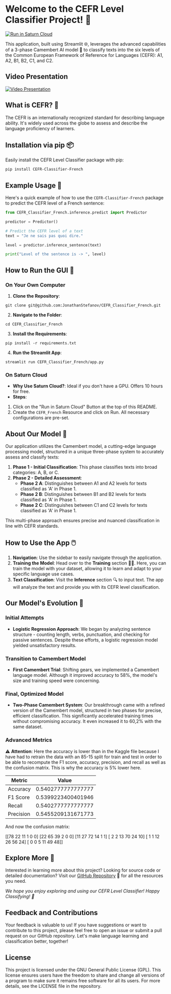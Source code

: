 # Welcome to the CEFR Level Classifier Project! 🚀

[![Run in Saturn Cloud](https://saturncloud.io/images/embed/run-in-saturn-cloud.svg)](https://app.community.saturnenterprise.io/dash/o/community/resources?templateId=1eea18712f1c498b81567ea0e854df87)

This application, built using Streamlit 🌐, leverages the advanced capabilities of a 3-phase Camembert AI model 🧀 to classify texts into the six levels of the Common European Framework of Reference for Languages (CEFR): A1, A2, B1, B2, C1, and C2.

## Video Presentation
[![Video Presentation](https://img.youtube.com/vi/3p9YL150QXU/0.jpg)](https://www.youtube.com/watch?v=3p9YL150QXU)


## What is CEFR? 📘
The CEFR is an internationally recognized standard for describing language ability. It's widely used across the globe to assess and describe the language proficiency of learners.
## Installation via pip 📦
Easily install the CEFR Level Classifier package with pip:
```bash
pip install CEFR-Classifier-French
```
## Example Usage 🌟
Here's a quick example of how to use the `CEFR-Classifier-French` package to predict the CEFR level of a French sentence:

```python
from CEFR_Classifier_French.inference.predict import Predictor

predictor = Predictor()

# Predict the CEFR level of a text
text = "Je ne sais pas quoi dire."

level = predictor.inference_sentence(text)

print("Level of the sentence is -> ", level)
```

## How to Run the GUI 🚀
### On Your Own Computer
1. **Clone the Repository**: 
```
git clone git@github.com:JonathanStefanov/CEFR_Classifier_French.git
```
2. **Navigate to the Folder**: 
```
cd CEFR_Classifier_French
```
3. **Install the Requirements**: 
```
pip install -r requirements.txt
```
4. **Run the Streamlit App**: 
```
streamlit run CEFR_Classifier_French/app.py
```
### On Saturn Cloud
- **Why Use Saturn Cloud?**: Ideal if you don't have a GPU. Offers 10 hours for free.
- **Steps**:
1. Click on the "Run in Saturn Cloud" Button at the top of this README.
2. Create the `CEFR_French` Resource and click on Run. All necessary configurations are pre-set.


## About Our Model 🤖
Our application utilizes the Camembert model, a cutting-edge language processing model, structured in a unique three-phase system to accurately assess and classify texts:
1. **Phase 1 - Initial Classification**: This phase classifies texts into broad categories: A, B, or C.
2. **Phase 2 - Detailed Assessment**: 
   - **Phase 2 A**: Distinguishes between A1 and A2 levels for texts classified as 'A' in Phase 1.
   - **Phase 2 B**: Distinguishes between B1 and B2 levels for texts classified as 'A' in Phase 1.
   - **Phase 2 C**: Distinguishes between C1 and C2 levels for texts classified as 'A' in Phase 1.

This multi-phase approach ensures precise and nuanced classification in line with CEFR standards.

## How to Use the App 🖱️
1. **Navigation**: Use the sidebar to easily navigate through the application.
2. **Training the Model**: Head over to the **Training** section 👨‍🏫. Here, you can train the model with your dataset, allowing it to learn and adapt to your specific language use cases.
3. **Text Classification**: Visit the **Inference** section 🔍 to input text. The app will analyze the text and provide you with its CEFR level classification.

## Our Model's Evolution 🤖
### Initial Attempts
- **Logistic Regression Approach**: We began by analyzing sentence structure - counting length, verbs, punctuation, and checking for passive sentences. Despite these efforts, a logistic regression model yielded unsatisfactory results.

### Transition to Camembert Model
- **First Camembert Trial**: Shifting gears, we implemented a Camembert language model. Although it improved accuracy to 58%, the model's size and training speed were concerning.

### Final, Optimized Model
- **Two-Phase Camembert System**: Our breakthrough came with a refined version of the Camembert model, structured in two phases for precise, efficient classification. This significantly accelerated training times without compromising accuracy. It even increased it to 60,2% with the same dataset.
### Advanced Metrics

:warning: **Attention**: Here the accuracy is lower than in the Kaggle file because I have had to retrain the data with an 85-15 split for train and test in order to be able to recompute the F1 score, accuracy, precision, and recall as well as the confusion matrix. This is why the accuracy is 5% lower here.

| Metric     | Value                  |
|------------|------------------------|
| Accuracy   | 0.5402777777777777     |
| F1 Score   | 0.5399223400401946     |
| Recall     | 0.5402777777777777     |
| Precision  | 0.5455209131671773     |

And now the confusion matrix:

[[78 22 11 1 0 0]
[22 65 39 2 0 0]
[11 27 72 14 1 1]
[ 2 2 13 70 24 10]
[ 1 1 12 26 56 24]
[ 0 0 5 11 49 48]]
## Explore More 🔗
Interested in learning more about this project? Looking for source code or detailed documentation? Visit our [GitHub Repository](https://github.com/JonathanStefanov/CEFR_Classifier_French) 🌟 for all the resources you need.

*We hope you enjoy exploring and using our CEFR Level Classifier! Happy Classifying! 🎉*

## Feedback and Contributions
Your feedback is valuable to us! If you have suggestions or want to contribute to this project, please feel free to open an issue or submit a pull request on our GitHub repository. Let's make language learning and classification better, together!

## License
This project is licensed under the GNU General Public License (GPL). This license ensures users have the freedom to share and change all versions of a program to make sure it remains free software for all its users. For more details, see the LICENSE file in the repository.
